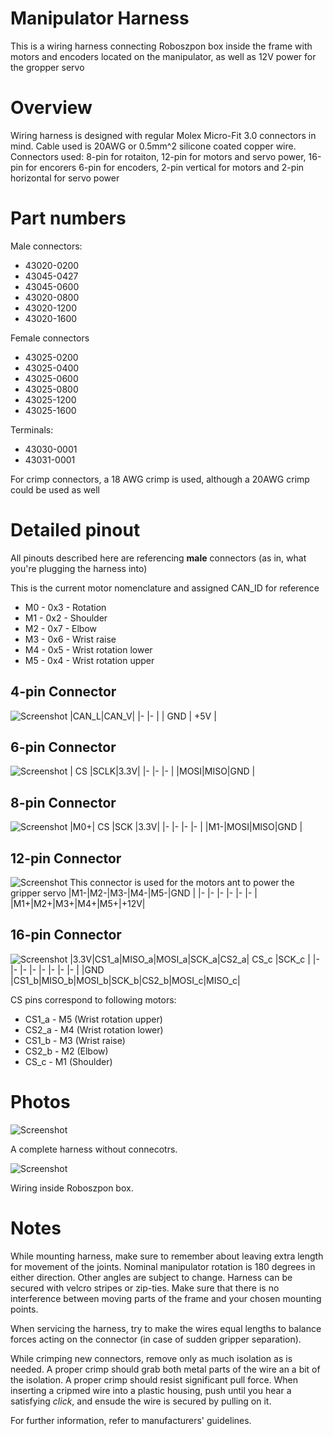 # Manipulator Harness
This is a wiring harness connecting Roboszpon box inside the frame with motors and encoders located on the manipulator, as well as 12V power for the gropper servo

# Overview
Wiring harness is designed with regular Molex Micro-Fit 3.0 connectors in mind.
Cable used is 20AWG or 0.5mm^2 silicone coated copper wire.
Connectors used:
8-pin for rotaiton, 12-pin for motors and servo power, 16-pin for encorers
6-pin for encoders, 2-pin vertical for motors and 2-pin horizontal for servo power

# Part numbers
Male connectors:
- 43020-0200
- 43045-0427
- 43045-0600
- 43020-0800
- 43020-1200
- 43020-1600

Female connectors
- 43025-0200
- 43025-0400
- 43025-0600
- 43025-0800
- 43025-1200
- 43025-1600

Terminals:
- 43030-0001
- 43031-0001

For crimp connectors, a 18 AWG crimp is used, although a 20AWG crimp could be used as well

# Detailed pinout
All pinouts described here are referencing **male** connectors (as in, what you're plugging the harness into)

This is the current motor nomenclature and assigned CAN_ID for reference
- M0 - 0x3 - Rotation
- M1 - 0x2 - Shoulder
- M2 - 0x7 - Elbow
- M3 - 0x6 - Wrist raise
- M4 - 0x5 - Wrist rotation lower
- M5 - 0x4 - Wrist rotation upper

## 4-pin Connector
![Screenshot](Images/4.png)
|CAN_L|CAN_V|
|-    |-    |
| GND | +5V |

## 6-pin Connector
![Screenshot](Images/6.png)
| CS |SCLK|3.3V|
|-   |-   |-   |
|MOSI|MISO|GND |

## 8-pin Connector
![Screenshot](Images/8.png)
|M0+| CS |SCK |3.3V|
|-  |-   |-   |-   |
|M1-|MOSI|MISO|GND |

## 12-pin Connector
![Screenshot](Images/12.png)
This connector is used for the motors ant to power the gripper servo
|M1-|M2-|M3-|M4-|M5-|GND |
|-  |-  |-  |-  |-  |-   |
|M1+|M2+|M3+|M4+|M5+|+12V|

## 16-pin Connector
![Screenshot](Images/16.png)
|3.3V|CS1_a|MISO_a|MOSI_a|SCK_a|CS2_a| CS_c |SCK_c |
|-   |-    |-     |-     |-    |-    |-     |-     |
|GND |CS1_b|MISO_b|MOSI_b|SCK_b|CS2_b|MOSI_c|MISO_c|
 
 CS pins correspond to following motors:
 - CS1_a - M5 (Wrist rotation upper)
 - CS2_a - M4 (Wrist rotation lower)
 - CS1_b - M3 (Wrist raise)
 - CS2_b - M2 (Elbow)
 - CS_c - M1 (Shoulder)
 
# Photos
![Screenshot](Images/img.png)

A complete harness without connecotrs.

![Screenshot](Images/img2.png)

Wiring inside Roboszpon box.


# Notes
While mounting harness, make sure to remember about leaving extra length for movement of the joints. Nominal manipulator rotation is 180 degrees in either direction. Other angles are subject to change.
Harness can be secured with velcro stripes or zip-ties. Make sure that there is no interference between moving parts of the frame and your chosen mounting points.

When servicing the harness, try to make the wires equal lengths to balance forces acting on the connector (in case of sudden gripper separation).

While crimping new connectors, remove only as much isolation as is needed. A proper crimp should grab both metal parts of the wire an a bit of the isolation. A proper crimp should resist significant pull force. When inserting a cripmed wire into a plastic housing, push until you hear a satisfying *click*, and ensude the wire is secured by pulling on it.

For further information, refer to manufacturers' guidelines.
